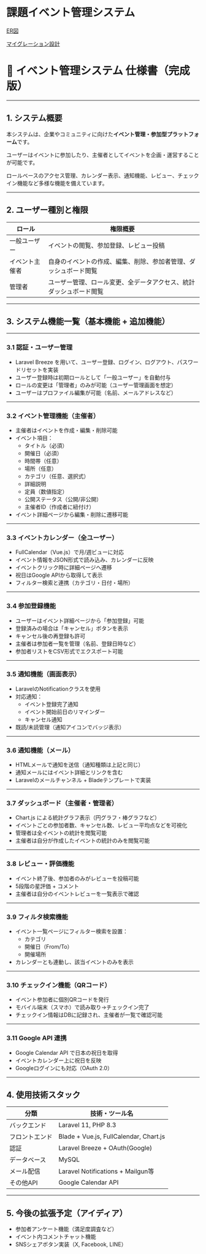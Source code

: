 # 課題イベント管理システム

[ER図](ER%E5%9B%B3%201e1a34cbddb980e0a510f5d788dbff69.md)

[マイグレーション設計](%E3%83%9E%E3%82%A4%E3%82%AF%E3%82%99%E3%83%AC%E3%83%BC%E3%82%B7%E3%83%A7%E3%83%B3%E8%A8%AD%E8%A8%88%201e1a34cbddb98019b6cfe8bba5d888d2.md)

# 📘 イベント管理システム 仕様書（完成版）

---

## 1. システム概要

本システムは、企業やコミュニティに向けた**イベント管理・参加型プラットフォーム**です。

ユーザーはイベントに参加したり、主催者としてイベントを企画・運営することが可能です。

ロールベースのアクセス管理、カレンダー表示、通知機能、レビュー、チェックイン機能など多様な機能を備えています。

---

## 2. ユーザー種別と権限

| ロール | 権限概要 |
| --- | --- |
| 一般ユーザー | イベントの閲覧、参加登録、レビュー投稿 |
| イベント主催者 | 自身のイベントの作成、編集、削除、参加者管理、ダッシュボード閲覧 |
| 管理者 | ユーザー管理、ロール変更、全データアクセス、統計ダッシュボード閲覧 |

---

## 3. システム機能一覧（基本機能 + 追加機能）

---

### 3.1 認証・ユーザー管理

- Laravel Breeze を用いて、ユーザー登録、ログイン、ログアウト、パスワードリセットを実装
- ユーザー登録時は初期ロールとして「一般ユーザー」を自動付与
- ロールの変更は「管理者」のみが可能（ユーザー管理画面を想定）
- ユーザーはプロファイル編集が可能（名前、メールアドレスなど）

---

### 3.2 イベント管理機能（主催者）

- 主催者はイベントを作成・編集・削除可能
- イベント項目：
    - タイトル（必須）
    - 開催日（必須）
    - 時間帯（任意）
    - 場所（任意）
    - カテゴリ（任意、選択式）
    - 詳細説明
    - 定員（数値指定）
    - 公開ステータス（公開/非公開）
    - 主催者ID（作成者に紐付け）
- イベント詳細ページから編集・削除に遷移可能

---

### 3.3 イベントカレンダー（全ユーザー）

- FullCalendar（Vue.js）で月/週ビューに対応
- イベント情報をJSON形式で読み込み、カレンダーに反映
- イベントクリック時に詳細ページへ遷移
- 祝日はGoogle APIから取得して表示
- フィルター検索と連携（カテゴリ・日付・場所）

---

### 3.4 参加登録機能

- ユーザーはイベント詳細ページから「参加登録」可能
- 登録済みの場合は「キャンセル」ボタンを表示
- キャンセル後の再登録も許可
- 主催者は参加者一覧を管理（名前、登録日時など）
- 参加者リストをCSV形式でエクスポート可能

---

### 3.5 通知機能（画面表示）

- LaravelのNotificationクラスを使用
- 対応通知：
    - イベント登録完了通知
    - イベント開始前日のリマインダー
    - キャンセル通知
- 既読/未読管理（通知アイコンでバッジ表示）

---

### 3.6 通知機能（メール）

- HTMLメールで通知を送信（通知種類は上記と同じ）
- 通知メールにはイベント詳細とリンクを含む
- Laravelのメールチャンネル + Bladeテンプレートで実装

---

### 3.7 ダッシュボード（主催者・管理者）

- Chart.js による統計グラフ表示（円グラフ・棒グラフなど）
- イベントごとの参加者数、キャンセル数、レビュー平均点などを可視化
- 管理者は全イベントの統計を閲覧可能
- 主催者は自分が作成したイベントの統計のみを閲覧可能

---

### 3.8 レビュー・評価機能

- イベント終了後、参加者のみがレビューを投稿可能
- 5段階の星評価 + コメント
- 主催者は自分のイベントレビューを一覧表示で確認

---

### 3.9 フィルタ検索機能

- イベント一覧ページにフィルター検索を設置：
    - カテゴリ
    - 開催日（From/To）
    - 開催場所
- カレンダーとも連動し、該当イベントのみを表示

---

### 3.10 チェックイン機能（QRコード）

- イベント参加者に個別QRコードを発行
- モバイル端末（スマホ）で読み取り→チェックイン完了
- チェックイン情報はDBに記録され、主催者が一覧で確認可能

---

### 3.11 Google API 連携

- Google Calendar API で日本の祝日を取得
- イベントカレンダー上に祝日を反映
- Googleログインにも対応（OAuth 2.0）

---

## 4. 使用技術スタック

| 分類 | 技術・ツール名 |
| --- | --- |
| バックエンド | Laravel 11, PHP 8.3 |
| フロントエンド | Blade + Vue.js, FullCalendar, Chart.js |
| 認証 | Laravel Breeze + OAuth(Google) |
| データベース | MySQL |
| メール配信 | Laravel Notifications + Mailgun等 |
| その他API | Google Calendar API |

---

## 5. 今後の拡張予定（アイディア）

- 参加者アンケート機能（満足度調査など）
- イベント内コメントチャット機能
- SNSシェアボタン実装（X, Facebook, LINE）